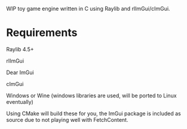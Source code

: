 WIP toy game engine written in C using Raylib and rlImGui/cImGui.

# Requirements

Raylib 4.5+

rlImGui

Dear ImGui

cImGui

Windows or Wine (windows libraries are used, will be ported to Linux eventually)

Using CMake will build these for you, the ImGui package is included as source due to not playing well with FetchContent.
